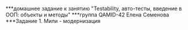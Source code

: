***домашнее задание к занятию "Testability, авто-тесты, введение в ООП: объекты и методы"
***группа QAMID-42 Елена Семенова
***Задание 1. Мили - модернизация 